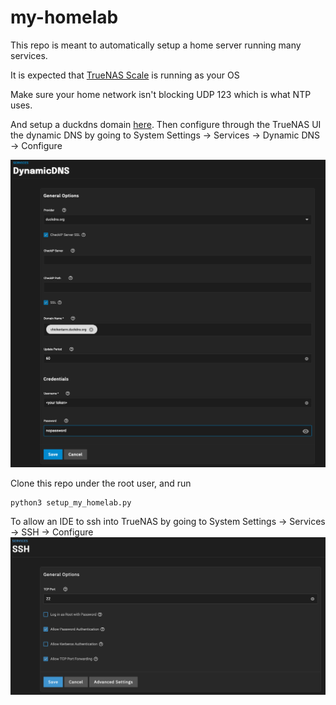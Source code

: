 # my-homelab

This repo is meant to automatically setup a home server running many services.

It is expected that [TrueNAS Scale](https://www.truenas.com/download-truenas-scale/) is running as your OS

Make sure your home network isn't blocking UDP 123 which is what NTP uses.

And setup a duckdns domain [here](https://www.duckdns.org). Then configure through the TrueNAS UI the dynamic DNS by going to System Settings -> Services -> Dynamic DNS -> Configure

![TrueNAS DuckDNS configuration](./images/duckdns.png)

Clone this repo under the root user, and run

    python3 setup_my_homelab.py

To allow an IDE to ssh into TrueNAS by going to System Settings -> Services -> SSH -> Configure
![TrueNAS SSH configuration](./images/ssh.png)